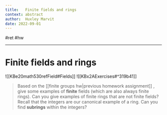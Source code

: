 ```yaml
---
title:   Finite fields and rings
context: abstract
author:  Huxley Marvit
date: 2022-09-01
---
```


#ret #hw 

***

# Finite fields and rings

![[KBe20math530refField#Fields]]
![[KBx2AExercises#^319b41]]

> Based on the [[finite groups hw|previous homework assignment]] , give some examples of **finite** fields (which are also always finite rings). 
> Can you give examples of finite rings that are not finite fields?
> Recall that the integers are our canonical example of a ring. Can you find **subrings** within the integers?




